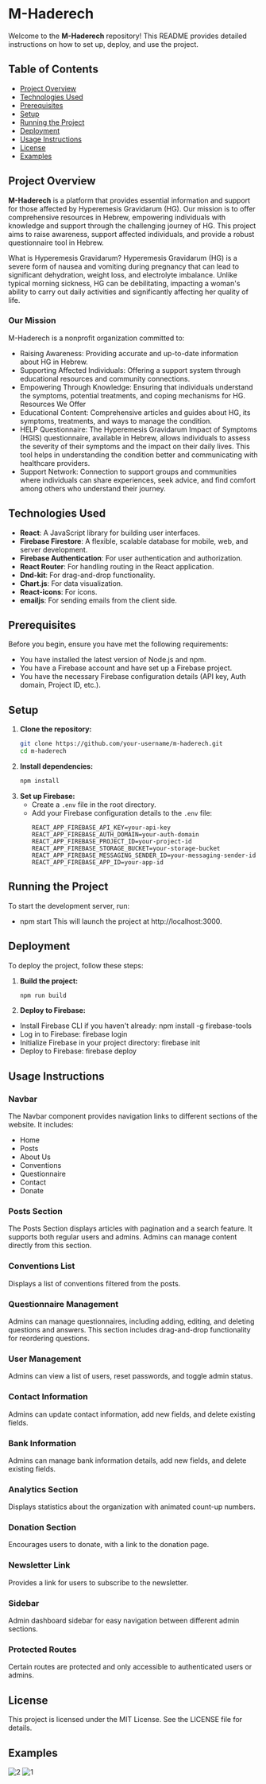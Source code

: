 # M-Haderech

Welcome to the **M-Haderech** repository! This README provides detailed instructions on how to set up, deploy, and use the project.

## Table of Contents

- [Project Overview](#project-overview)
- [Technologies Used](#technologies-used)
- [Prerequisites](#prerequisites)
- [Setup](#setup)
- [Running the Project](#running-the-project)
- [Deployment](#deployment)
- [Usage Instructions](#usage-instructions)
- [License](#license)
- [Examples](#examples)

## Project Overview

**M-Haderech** is a platform that provides essential information and support for those affected by Hyperemesis Gravidarum (HG). Our mission is to offer comprehensive resources in Hebrew, empowering individuals with knowledge and support through the challenging journey of HG. This project aims to raise awareness, support affected individuals, and provide a robust questionnaire tool in Hebrew.

What is Hyperemesis Gravidarum?
Hyperemesis Gravidarum (HG) is a severe form of nausea and vomiting during pregnancy that can lead to significant dehydration, weight loss, and electrolyte imbalance. Unlike typical morning sickness, HG can be debilitating, impacting a woman's ability to carry out daily activities and significantly affecting her quality of life.

### Our Mission
M-Haderech is a nonprofit organization committed to:

* Raising Awareness: Providing accurate and up-to-date information about HG in Hebrew.
* Supporting Affected Individuals: Offering a support system through educational resources and community connections.
* Empowering Through Knowledge: Ensuring that individuals understand the symptoms, potential treatments, and coping mechanisms for HG.
Resources We Offer
* Educational Content: Comprehensive articles and guides about HG, its symptoms, treatments, and ways to manage the condition.
* HELP Questionnaire: The Hyperemesis Gravidarum Impact of Symptoms (HGIS) questionnaire, available in Hebrew, allows individuals to assess the severity of their symptoms and the impact on their daily lives. This tool helps in understanding the condition better and communicating with healthcare providers.
* Support Network: Connection to support groups and communities where individuals can share experiences, seek advice, and find comfort among others who understand their journey.

## Technologies Used

- **React**: A JavaScript library for building user interfaces.
- **Firebase Firestore**: A flexible, scalable database for mobile, web, and server development.
- **Firebase Authentication**: For user authentication and authorization.
- **React Router**: For handling routing in the React application.
- **Dnd-kit**: For drag-and-drop functionality.
- **Chart.js**: For data visualization.
- **React-icons**: For icons.
- **emailjs**: For sending emails from the client side.

## Prerequisites

Before you begin, ensure you have met the following requirements:
- You have installed the latest version of Node.js and npm.
- You have a Firebase account and have set up a Firebase project.
- You have the necessary Firebase configuration details (API key, Auth domain, Project ID, etc.).

## Setup

1. **Clone the repository:**
   ```sh
   git clone https://github.com/your-username/m-haderech.git
   cd m-haderech

2. **Install dependencies:**
   ```sh
   npm install

3. **Set up Firebase:**
   - Create a `.env` file in the root directory.
   - Add your Firebase configuration details to the `.env` file:
     ```plaintext
     REACT_APP_FIREBASE_API_KEY=your-api-key
     REACT_APP_FIREBASE_AUTH_DOMAIN=your-auth-domain
     REACT_APP_FIREBASE_PROJECT_ID=your-project-id
     REACT_APP_FIREBASE_STORAGE_BUCKET=your-storage-bucket
     REACT_APP_FIREBASE_MESSAGING_SENDER_ID=your-messaging-sender-id
     REACT_APP_FIREBASE_APP_ID=your-app-id
     ```

## Running the Project

  To start the development server, run:
  - npm start
  This will launch the project at http://localhost:3000.


## Deployment

To deploy the project, follow these steps:

1. **Build the project:**
   ```sh
   npm run build

2. **Deploy to Firebase:**
  - Install Firebase CLI if you haven't already: npm install -g firebase-tools
  - Log in to Firebase: firebase login
  - Initialize Firebase in your project directory: firebase init
  - Deploy to Firebase: firebase deploy   


## Usage Instructions

### Navbar

The Navbar component provides navigation links to different sections of the website. It includes:
- Home
- Posts
- About Us
- Conventions
- Questionnaire
- Contact
- Donate

### Posts Section

The Posts Section displays articles with pagination and a search feature. It supports both regular users and admins. Admins can manage content directly from this section.

### Conventions List

Displays a list of conventions filtered from the posts. 

### Questionnaire Management

Admins can manage questionnaires, including adding, editing, and deleting questions and answers. This section includes drag-and-drop functionality for reordering questions.

### User Management

Admins can view a list of users, reset passwords, and toggle admin status.

### Contact Information

Admins can update contact information, add new fields, and delete existing fields.

### Bank Information

Admins can manage bank information details, add new fields, and delete existing fields.

### Analytics Section

Displays statistics about the organization with animated count-up numbers.

### Donation Section

Encourages users to donate, with a link to the donation page.

### Newsletter Link

Provides a link for users to subscribe to the newsletter.

### Sidebar

Admin dashboard sidebar for easy navigation between different admin sections.

### Protected Routes

Certain routes are protected and only accessible to authenticated users or admins.

## License

This project is licensed under the MIT License. See the LICENSE file for details.

## Examples

![2](https://github.com/user-attachments/assets/9b902dea-78cc-419a-adb2-613c291b5924)
![1](https://github.com/user-attachments/assets/a036636c-75b0-46d2-9928-0c1c9dbf66bc)
